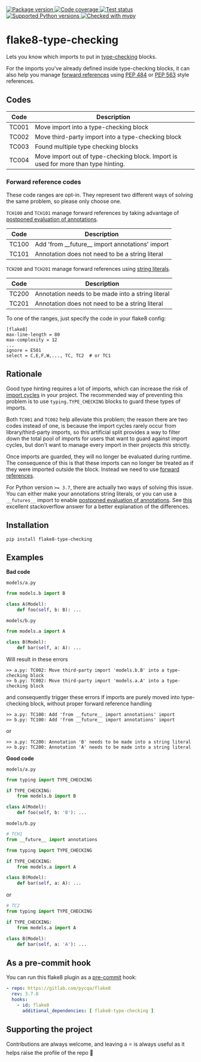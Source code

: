 <a href="https://pypi.org/project/flake8-type-checking/">
    <img src="https://img.shields.io/pypi/v/flake8-type-checking.svg" alt="Package version">
</a>
<a href="https://codecov.io/gh/sondrelg/flake8-type-checking">
    <img src="https://codecov.io/gh/sondrelg/flake8-type-checking/branch/master/graph/badge.svg" alt="Code coverage">
</a>
<a href="https://pypi.org/project/flake8-type-checking/">
    <img src="https://github.com/sondrelg/flake8-type-checking/actions/workflows/testing.yml/badge.svg" alt="Test status">
</a>
<a href="https://pypi.org/project/flake8-type-checking/">
    <img src="https://img.shields.io/badge/python-3.7%2B-blue" alt="Supported Python versions">
</a>
<a href="http://mypy-lang.org/">
    <img src="http://www.mypy-lang.org/static/mypy_badge.svg" alt="Checked with mypy">
</a>

# flake8-type-checking

Lets you know which imports to put in [type-checking](https://docs.python.org/3/library/typing.html#typing.TYPE_CHECKING) blocks.

For the imports you've already defined inside type-checking blocks, it can
also help you manage [forward references](https://www.python.org/dev/peps/pep-0484/#forward-references)
using [PEP 484](https://www.python.org/dev/peps/pep-0484) or [PEP 563](https://www.python.org/dev/peps/pep-0563/) style references.

## Codes


| Code   | Description                                         |
|--------|-----------------------------------------------------|
| TC001 | Move import into a type-checking block  |
| TC002 | Move third-party import into a type-checking block |
| TC003 | Found multiple type checking blocks |
| TC004 | Move import out of type-checking block. Import is used for more than type hinting. |

### Forward reference codes

These code ranges are opt-in. They represent two different ways of solving the same problem,
so please only choose one.

`TCH100` and `TCH101` manage forward references by taking advantage of
[postponed evaluation of annotations](https://www.python.org/dev/peps/pep-0563/).

| Code   | Description                                         |
|--------|-----------------------------------------------------|
| TC100 | Add 'from \_\_future\_\_ import annotations' import |
| TC101 | Annotation does not need to be a string literal |

`TCH200` and `TCH201` manage forward references using [string literals](https://www.python.org/dev/peps/pep-0484/#forward-references).

| Code   | Description                                         |
|--------|-----------------------------------------------------|
| TC200 | Annotation needs to be made into a string literal |
| TC201 | Annotation does not need to be a string literal |

To one of the ranges, just specify the code in your flake8 config:

```
[flake8]
max-line-length = 80
max-complexity = 12
...
ignore = E501
select = C,E,F,W,..., TC, TC2  # or TC1
```

## Rationale

Good type hinting requires a lot of imports, which can increase the risk of
[import cycles](https://mypy.readthedocs.io/en/stable/runtime_troubles.html?highlight=TYPE_CHECKING#import-cycles)
in your project.
The recommended way of preventing this problem is to use `typing.TYPE_CHECKING` blocks
to guard these types of imports.

Both `TC001` and `TC002` help alleviate this problem; the reason there are two
codes instead of one, is because the import cycles rarely occur from
library/third-party imports, so this artificial split provides a way to filter down
the total pool of imports for users that want to guard against import cycles,
but don't want to manage every import in their projects *this* strictly.

Once imports are guarded, they will no longer be evaluated during runtime. The
consequence of this is that these imports can no longer be treated as if they
were imported outside the block. Instead we need to use [forward references](https://www.python.org/dev/peps/pep-0484/#forward-references).

For Python version `>= 3.7`, there are actually two ways of solving this issue.
You can either make your annotations string literals, or you can use a `__futures__` import to enable [postponed evaluation of annotations](https://www.python.org/dev/peps/pep-0563/).
See [this](https://stackoverflow.com/a/55344418/8083459) excellent stackoverflow answer
for a better explanation of the differences.

## Installation

```shell
pip install flake8-type-checking
```

## Examples

**Bad code**

`models/a.py`
```python
from models.b import B

class A(Model):
    def foo(self, b: B): ...
```

`models/b.py`
```python
from models.a import A

class B(Model):
    def bar(self, a: A): ...
```

Will result in these errors

```shell
>> a.py: TC002: Move third-party import 'models.b.B' into a type-checking block
>> b.py: TC002: Move third-party import 'models.a.A' into a type-checking block
```

and consequently trigger these errors if imports are purely moved into type-checking block, without proper forward reference handling

```shell
>> a.py: TC100: Add 'from __future__ import annotations' import
>> b.py: TC100: Add 'from __future__ import annotations' import
```

or

```shell
>> a.py: TC200: Annotation 'B' needs to be made into a string literal
>> b.py: TC200: Annotation 'A' needs to be made into a string literal
```

**Good code**

`models/a.py`
```python
from typing import TYPE_CHECKING

if TYPE_CHECKING:
    from models.b import B

class A(Model):
    def foo(self, b: 'B'): ...
```
`models/b.py`
```python
# TCH1
from __future__ import annotations

from typing import TYPE_CHECKING

if TYPE_CHECKING:
    from models.a import A

class B(Model):
    def bar(self, a: A): ...
```

or

```python
# TC2
from typing import TYPE_CHECKING

if TYPE_CHECKING:
    from models.a import A

class B(Model):
    def bar(self, a: 'A'): ...
```

## As a pre-commit hook

You can run this flake8 plugin as a [pre-commit](https://github.com/pre-commit/pre-commit) hook:

```yaml
- repo: https://gitlab.com/pycqa/flake8
  rev: 3.7.8
  hooks:
    - id: flake8
      additional_dependencies: [ flake8-type-checking ]
```

## Supporting the project

Contributions are always welcome, and leaving a ⭐️
is always useful as it helps raise the profile of the repo 🚀
